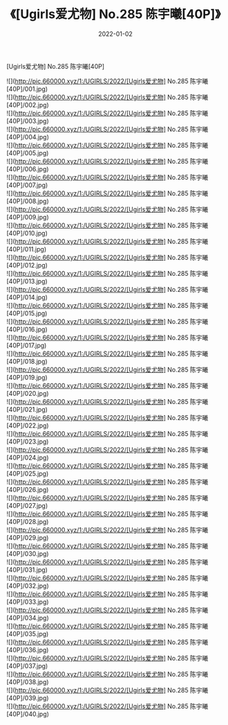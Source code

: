 ﻿---
layout: post
title:  《[Ugirls爱尤物] No.285 陈宇曦[40P]》
date:   2022-01-02
img: http://pic.660000.xyz/1:/UGIRLS/2022/[Ugirls爱尤物] No.285 陈宇曦[40P]/000.jpg
categories: [美女, 清纯, 唯美]
---

[Ugirls爱尤物] No.285 陈宇曦[40P]

  ![](http://pic.660000.xyz/1:/UGIRLS/2022/[Ugirls爱尤物] No.285 陈宇曦[40P]/001.jpg) <br> ![](http://pic.660000.xyz/1:/UGIRLS/2022/[Ugirls爱尤物] No.285 陈宇曦[40P]/002.jpg) <br> ![](http://pic.660000.xyz/1:/UGIRLS/2022/[Ugirls爱尤物] No.285 陈宇曦[40P]/003.jpg) <br> ![](http://pic.660000.xyz/1:/UGIRLS/2022/[Ugirls爱尤物] No.285 陈宇曦[40P]/004.jpg) <br> ![](http://pic.660000.xyz/1:/UGIRLS/2022/[Ugirls爱尤物] No.285 陈宇曦[40P]/005.jpg) <br> ![](http://pic.660000.xyz/1:/UGIRLS/2022/[Ugirls爱尤物] No.285 陈宇曦[40P]/006.jpg) <br> ![](http://pic.660000.xyz/1:/UGIRLS/2022/[Ugirls爱尤物] No.285 陈宇曦[40P]/007.jpg) <br> ![](http://pic.660000.xyz/1:/UGIRLS/2022/[Ugirls爱尤物] No.285 陈宇曦[40P]/008.jpg) <br> ![](http://pic.660000.xyz/1:/UGIRLS/2022/[Ugirls爱尤物] No.285 陈宇曦[40P]/009.jpg) <br> ![](http://pic.660000.xyz/1:/UGIRLS/2022/[Ugirls爱尤物] No.285 陈宇曦[40P]/010.jpg) <br> ![](http://pic.660000.xyz/1:/UGIRLS/2022/[Ugirls爱尤物] No.285 陈宇曦[40P]/011.jpg) <br> ![](http://pic.660000.xyz/1:/UGIRLS/2022/[Ugirls爱尤物] No.285 陈宇曦[40P]/012.jpg) <br> ![](http://pic.660000.xyz/1:/UGIRLS/2022/[Ugirls爱尤物] No.285 陈宇曦[40P]/013.jpg) <br> ![](http://pic.660000.xyz/1:/UGIRLS/2022/[Ugirls爱尤物] No.285 陈宇曦[40P]/014.jpg) <br> ![](http://pic.660000.xyz/1:/UGIRLS/2022/[Ugirls爱尤物] No.285 陈宇曦[40P]/015.jpg) <br> ![](http://pic.660000.xyz/1:/UGIRLS/2022/[Ugirls爱尤物] No.285 陈宇曦[40P]/016.jpg) <br> ![](http://pic.660000.xyz/1:/UGIRLS/2022/[Ugirls爱尤物] No.285 陈宇曦[40P]/017.jpg) <br> ![](http://pic.660000.xyz/1:/UGIRLS/2022/[Ugirls爱尤物] No.285 陈宇曦[40P]/018.jpg) <br> ![](http://pic.660000.xyz/1:/UGIRLS/2022/[Ugirls爱尤物] No.285 陈宇曦[40P]/019.jpg) <br> ![](http://pic.660000.xyz/1:/UGIRLS/2022/[Ugirls爱尤物] No.285 陈宇曦[40P]/020.jpg) <br> ![](http://pic.660000.xyz/1:/UGIRLS/2022/[Ugirls爱尤物] No.285 陈宇曦[40P]/021.jpg) <br> ![](http://pic.660000.xyz/1:/UGIRLS/2022/[Ugirls爱尤物] No.285 陈宇曦[40P]/022.jpg) <br> ![](http://pic.660000.xyz/1:/UGIRLS/2022/[Ugirls爱尤物] No.285 陈宇曦[40P]/023.jpg) <br> ![](http://pic.660000.xyz/1:/UGIRLS/2022/[Ugirls爱尤物] No.285 陈宇曦[40P]/024.jpg) <br> ![](http://pic.660000.xyz/1:/UGIRLS/2022/[Ugirls爱尤物] No.285 陈宇曦[40P]/025.jpg) <br> ![](http://pic.660000.xyz/1:/UGIRLS/2022/[Ugirls爱尤物] No.285 陈宇曦[40P]/026.jpg) <br> ![](http://pic.660000.xyz/1:/UGIRLS/2022/[Ugirls爱尤物] No.285 陈宇曦[40P]/027.jpg) <br> ![](http://pic.660000.xyz/1:/UGIRLS/2022/[Ugirls爱尤物] No.285 陈宇曦[40P]/028.jpg) <br> ![](http://pic.660000.xyz/1:/UGIRLS/2022/[Ugirls爱尤物] No.285 陈宇曦[40P]/029.jpg) <br> ![](http://pic.660000.xyz/1:/UGIRLS/2022/[Ugirls爱尤物] No.285 陈宇曦[40P]/030.jpg) <br> ![](http://pic.660000.xyz/1:/UGIRLS/2022/[Ugirls爱尤物] No.285 陈宇曦[40P]/031.jpg) <br> ![](http://pic.660000.xyz/1:/UGIRLS/2022/[Ugirls爱尤物] No.285 陈宇曦[40P]/032.jpg) <br> ![](http://pic.660000.xyz/1:/UGIRLS/2022/[Ugirls爱尤物] No.285 陈宇曦[40P]/033.jpg) <br> ![](http://pic.660000.xyz/1:/UGIRLS/2022/[Ugirls爱尤物] No.285 陈宇曦[40P]/034.jpg) <br> ![](http://pic.660000.xyz/1:/UGIRLS/2022/[Ugirls爱尤物] No.285 陈宇曦[40P]/035.jpg) <br> ![](http://pic.660000.xyz/1:/UGIRLS/2022/[Ugirls爱尤物] No.285 陈宇曦[40P]/036.jpg) <br> ![](http://pic.660000.xyz/1:/UGIRLS/2022/[Ugirls爱尤物] No.285 陈宇曦[40P]/037.jpg) <br> ![](http://pic.660000.xyz/1:/UGIRLS/2022/[Ugirls爱尤物] No.285 陈宇曦[40P]/038.jpg) <br> ![](http://pic.660000.xyz/1:/UGIRLS/2022/[Ugirls爱尤物] No.285 陈宇曦[40P]/039.jpg) <br> ![](http://pic.660000.xyz/1:/UGIRLS/2022/[Ugirls爱尤物] No.285 陈宇曦[40P]/040.jpg) <br>